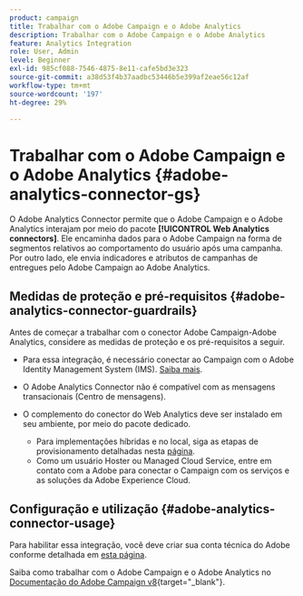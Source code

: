 ```yaml
---
product: campaign
title: Trabalhar com o Adobe Campaign e o Adobe Analytics
description: Trabalhar com o Adobe Campaign e o Adobe Analytics
feature: Analytics Integration
role: User, Admin
level: Beginner
exl-id: 985cf088-7546-4875-8e11-cafe5bd3e323
source-git-commit: a38d53f4b37aadbc53446b5e399af2eae56c12af
workflow-type: tm+mt
source-wordcount: '197'
ht-degree: 29%

---
```


# Trabalhar com o Adobe Campaign e o Adobe Analytics {#adobe-analytics-connector-gs}

O Adobe Analytics Connector permite que o Adobe Campaign e o Adobe Analytics interajam por meio do pacote **[!UICONTROL Web Analytics connectors]**. Ele encaminha dados para o Adobe Campaign na forma de segmentos relativos ao comportamento do usuário após uma campanha. Por outro lado, ele envia indicadores e atributos de campanhas de entregues pelo Adobe Campaign ao Adobe Analytics.

## Medidas de proteção e pré-requisitos {#adobe-analytics-connector-guardrails}

Antes de começar a trabalhar com o conector Adobe Campaign-Adobe Analytics, considere as medidas de proteção e os pré-requisitos a seguir.

* Para essa integração, é necessário conectar ao Campaign com o Adobe Identity Management System (IMS). [Saiba mais](../../integrations/using/about-adobe-id.md).

* O Adobe Analytics Connector não é compatível com as mensagens transacionais (Centro de mensagens).

* O complemento do conector do Web Analytics deve ser instalado em seu ambiente, por meio do pacote dedicado.

   * Para implementações híbridas e no local, siga as etapas de provisionamento detalhadas nesta [página](adobe-analytics-provisioning.md).
   * Como um usuário Hoster ou Managed Cloud Service, entre em contato com a Adobe para conectar o Campaign com os serviços e as soluções da Adobe Experience Cloud.


## Configuração e utilização {#adobe-analytics-connector-usage}

Para habilitar essa integração, você deve criar sua conta técnica do Adobe conforme detalhada em [esta página](oauth-technical-account.md).

Saiba como trabalhar com o Adobe Campaign e o Adobe Analytics no [Documentação do Adobe Campaign v8](https://experienceleague.adobe.com/en/docs/campaign/campaign-v8/connect/ac-aa){target="_blank"}.
